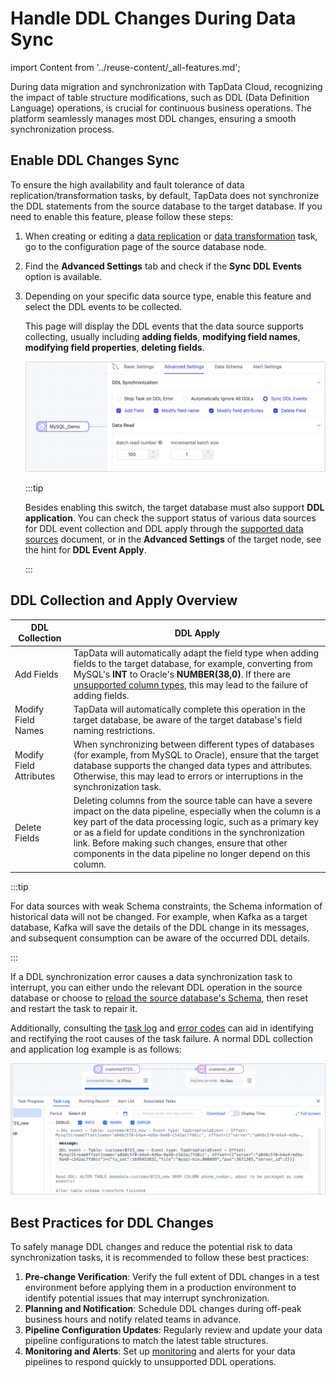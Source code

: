 # Handle DDL Changes During Data Sync
import Content from '../reuse-content/_all-features.md';

<Content />

During data migration and synchronization with TapData Cloud, recognizing the impact of table structure modifications, such as DDL (Data Definition Language) operations, is crucial for continuous business operations. The platform seamlessly manages most DDL changes, ensuring a smooth synchronization process.

## Enable DDL Changes Sync

To ensure the high availability and fault tolerance of data replication/transformation tasks, by default, TapData does not synchronize the DDL statements from the source database to the target database. If you need to enable this feature, please follow these steps:

1. When creating or editing a [data replication](../user-guide/copy-data/create-task.md) or [data transformation](../user-guide/data-development/create-task.md) task, go to the configuration page of the source database node.

2. Find the **Advanced Settings** tab and check if the **Sync DDL Events** option is available.

3. Depending on your specific data source type, enable this feature and select the DDL events to be collected.

   This page will display the DDL events that the data source supports collecting, usually including **adding fields**, **modifying field names**, **modifying field properties**, **deleting fields**.

   ![DDL Event Collection](../images/ddl_collection.png)

   :::tip

   Besides enabling this switch, the target database must also support **DDL** **application**. You can check the support status of various data sources for DDL event collection and DDL apply through the [supported data sources](../prerequisites/supported-databases.md) document, or in the **Advanced Settings** of the target node, see the hint for **DDL Event Apply**.

   :::

## DDL Collection and Apply Overview

| DDL Collection          | DDL Apply                                                    |
| ----------------------- | ------------------------------------------------------------ |
| Add Fields              | TapData will automatically adapt the field type when adding fields to the target database, for example, converting from MySQL's **INT** to Oracle's **NUMBER(38,0)**. If there are [unsupported column types](../user-guide/no-supported-data-type.md), this may lead to the failure of adding fields. |
| Modify Field Names      | TapData will automatically complete this operation in the target database, be aware of the target database's field naming restrictions. |
| Modify Field Attributes | When synchronizing between different types of databases (for example, from MySQL to Oracle), ensure that the target database supports the changed data types and attributes. Otherwise, this may lead to errors or interruptions in the synchronization task. |
| Delete Fields           | Deleting columns from the source table can have a severe impact on the data pipeline, especially when the column is a key part of the data processing logic, such as a primary key or as a field for update conditions in the synchronization link. Before making such changes, ensure that other components in the data pipeline no longer depend on this column. |

:::tip

For data sources with weak Schema constraints, the Schema information of historical data will not be changed. For example, when Kafka as a target database, Kafka will save the details of the DDL change in its messages, and subsequent consumption can be aware of the occurred DDL details.

:::



If a DDL synchronization error causes a data synchronization task to interrupt, you can either undo the relevant DDL operation in the source database or choose to [reload the source database's Schema](../user-guide/manage-connection.md), then reset and restart the task to repair it.

Additionally, consulting the [task log](../user-guide/copy-data/monitor-task.md) and [error codes](../user-guide/error-code-solution.md) can aid in identifying and rectifying the root causes of the task failure. A normal DDL collection and application log example is as follows:

![DDL Log Information](../images/ddl_apply_logs.png)

## Best Practices for DDL Changes

To safely manage DDL changes and reduce the potential risk to data synchronization tasks, it is recommended to follow these best practices:

1. **Pre-change Verification**: Verify the full extent of DDL changes in a test environment before applying them in a production environment to identify potential issues that may interrupt synchronization.
2. **Planning and Notification**: Schedule DDL changes during off-peak business hours and notify related teams in advance.
3. **Pipeline Configuration Updates**: Regularly review and update your data pipeline configurations to match the latest table structures.
4. **Monitoring and Alerts**: Set up [monitoring](../user-guide/copy-data/monitor-task.md) and alerts for your data pipelines to respond quickly to unsupported DDL operations.
